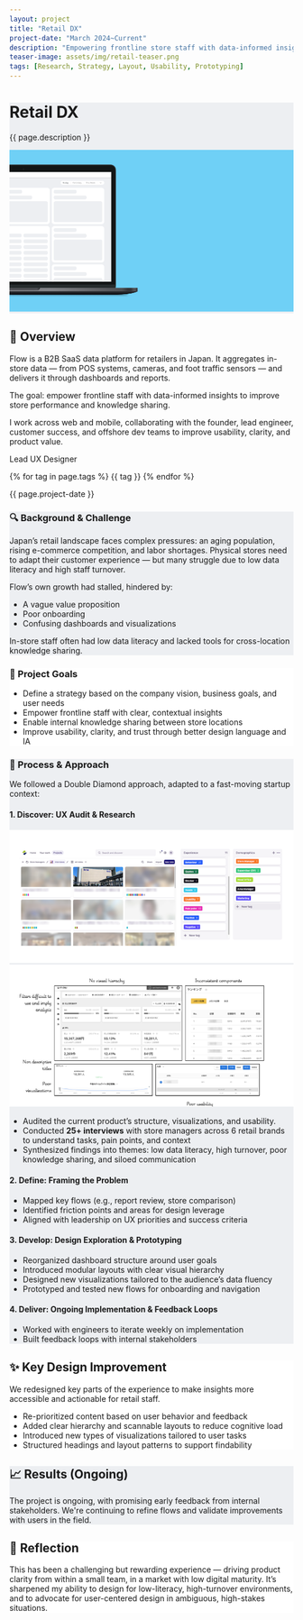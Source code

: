 ```yaml
---
layout: project
title: "Retail DX"
project-date: "March 2024~Current"
description: "Empowering frontline store staff with data-informed insights."
teaser-image: assets/img/retail-teaser.png
tags: [Research, Strategy, Layout, Usability, Prototyping]
---
```


<div class="full-width-section" style="background-color: #EDEFF2;">
  <div class="container content-wrapper">
    <h1>Retail DX</h1><p>{{ page.description }}</p>
    <div class="card">
      <img src="/assets/img/retail-screens.png" class="img-fluid rounded " alt="Retail Screens">
    </div>
  </div>
</div>

<div class="full-width-section">
  <div class="container content-wrapper">
    <div class="row">
      <div class="col-8">
        <h2>🎯 Overview</h2>
        <p>Flow is a B2B SaaS data platform for retailers in Japan. It aggregates in-store data — from POS systems, cameras, and foot traffic sensors — and delivers it through dashboards and reports.</p>
        <p>The goal: empower frontline staff with data-informed insights to improve store performance and knowledge sharing.</p>
        <p>I work across web and mobile, collaborating with the founder, lead engineer, customer success, and offshore dev teams to improve usability, clarity, and product value.</p>
      </div>
      <div class="col-4">
        <p>Lead UX Designer</p>
        {% for tag in page.tags %}
        <span class="badge rounded-pill bg-dark">{{ tag }}</span>
        {% endfor %}
        <p>{{ page.project-date }}</p>
      </div>
    </div>
  </div>
</div>

<div class="full-width-section" style="background-color: #EDEFF2;">
  <div class="container content-wrapper">
    <h3>🔍 Background & Challenge</h3>
    <p>Japan’s retail landscape faces complex pressures: an aging population, rising e-commerce competition, and labor shortages. Physical stores need to adapt their customer experience — but many struggle due to low data literacy and high staff turnover.</p>
    <p>Flow’s own growth had stalled, hindered by:</p>
    <ul>
      <li>A vague value proposition</li>
      <li>Poor onboarding</li>
      <li>Confusing dashboards and visualizations</li>
    </ul>
    <p>In-store staff often had low data literacy and lacked tools for cross-location knowledge sharing.</p>
  </div>
</div>

<div class="full-width-section" style="background-color: #fff;">
  <div class="container content-wrapper">
    <h3>🎯 Project Goals</h3>
    <ul>
      <li>Define a strategy based on the company vision, business goals, and user needs</li>
      <li>Empower frontline staff with clear, contextual insights</li>
      <li>Enable internal knowledge sharing between store locations</li>
      <li>Improve usability, clarity, and trust through better design language and IA</li>
    </ul>
  </div>
</div>

<div class="full-width-section" style="background-color: #EDEFF2;">
  <div class="container content-wrapper">
   <h3>🧭 Process & Approach</h3>
   <p>We followed a Double Diamond approach, adapted to a fast-moving startup context:</p>
   <h4>1. Discover: UX Audit & Research</h4>
       <img src="/assets/img/interviews.png" class="img-fluid rounded" alt="Repository of User Interviews">
       <img src="/assets/img/retail-existing.png" class="img-fluid rounded" alt="Existing UI">
   <ul>
    <li>Audited the current product’s structure, visualizations, and usability.</li>
    <li>Conducted <strong>25+ interviews</strong> with store managers across 6 retail brands to understand tasks, pain points, and context</li>
    <li>Synthesized findings into themes: low data literacy, high turnover, poor knowledge sharing, and siloed communication</li>
   </ul>
   <h4>2. Define: Framing the Problem</h4>
   <ul>
    <li>Mapped key flows (e.g., report review, store comparison)</li>
    <li>Identified friction points and areas for design leverage</li>
    <li>Aligned with leadership on UX priorities and success criteria</li>
   </ul>
   <h4>3. Develop: Design Exploration & Prototyping</h4>
   <ul>
    <li>Reorganized dashboard structure around user goals</li>
    <li>Introduced modular layouts with clear visual hierarchy</li>
    <li>Designed new visualizations tailored to the audience’s data fluency</li>
    <li>Prototyped and tested new flows for onboarding and navigation</li>
   </ul>
   <h4>4. Deliver: Ongoing Implementation & Feedback Loops</h4>
   <ul>
    <li>Worked with engineers to iterate weekly on implementation</li>
    <li>Built feedback loops with internal stakeholders</li>
  </ul>
  </div>
</div>
<div class="full-width-section" style="background-color: #fff;">
  <div class="container content-wrapper">
    <h2>✨ Key Design Improvement</h2>
    <p>We redesigned key parts of the experience to make insights more accessible and actionable for retail staff.</p>
    <ul>
      <li>Re-prioritized content based on user behavior and feedback</li>
      <li>Added clear hierarchy and scannable layouts to reduce cognitive load</li>
      <li>Introduced new types of visualizations tailored to user tasks</li>
      <li>Structured headings and layout patterns to support findability</li>
    </ul>

  </div>
</div>

<div class="full-width-section" style="background-color: #EDEFF2;">
  <div class="container content-wrapper">
    <h2>📈 Results (Ongoing)</h2>
    <p>The project is ongoing, with promising early feedback from internal stakeholders. We're continuing to refine flows and validate improvements with users in the field.</p>
  </div>
</div>

<div class="full-width-section" style="background-color: #fff;">
  <div class="container content-wrapper">
    <h2>💬 Reflection</h2>
    <p>This has been a challenging but rewarding experience — driving product clarity from within a small team, in a market with low digital maturity. It’s sharpened my ability to design for low-literacy, high-turnover environments, and to advocate for user-centered design in ambiguous, high-stakes situations.</p>
  </div>
</div>
